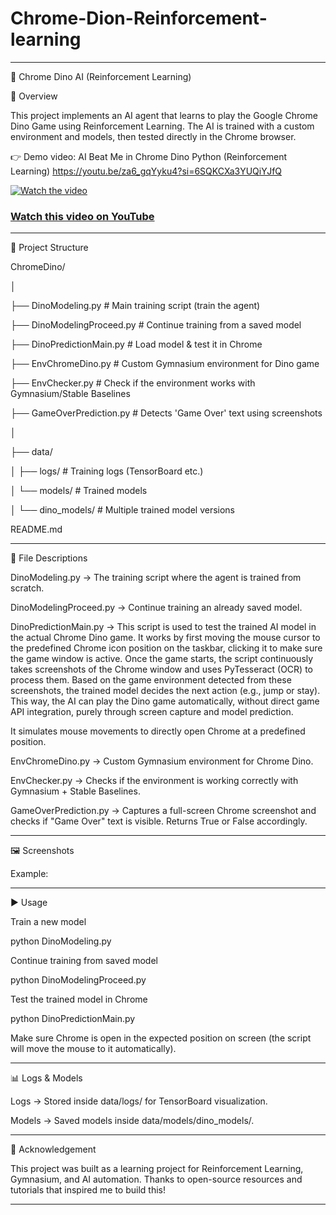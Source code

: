 # Chrome-Dion-Reinforcement-learning

---

🦖 Chrome Dino AI (Reinforcement Learning)

📌 Overview

This project implements an AI agent that learns to play the Google Chrome Dino Game using Reinforcement Learning.
The AI is trained with a custom environment and models, then tested directly in the Chrome browser.

👉 Demo video: AI Beat Me in Chrome Dino Python (Reinforcement Learning) https://youtu.be/za6_gqYyku4?si=6SQKCXa3YUQiYJfQ

[![Watch the video](https://img.youtube.com/vi/za6_gqYyku4/maxresdefault.jpg)](https://youtu.be/za6_gqYyku4)

### [Watch this video on YouTube](https://youtu.be/za6_gqYyku4)

---

📂 Project Structure

ChromeDino/

│

├── DinoModeling.py          # Main training script (train the agent)

├── DinoModelingProceed.py   # Continue training from a saved model

├── DinoPredictionMain.py    # Load model & test it in Chrome

├── EnvChromeDino.py         # Custom Gymnasium environment for Dino game

├── EnvChecker.py            # Check if the environment works with Gymnasium/Stable Baselines

├── GameOverPrediction.py    # Detects 'Game Over' text using screenshots

│

├── data/

│   ├── logs/                # Training logs (TensorBoard etc.)

│   └── models/              # Trained models

│         └── dino_models/     # Multiple trained model versions

README.md


---

📜 File Descriptions

DinoModeling.py → The training script where the agent is trained from scratch.

DinoModelingProceed.py → Continue training an already saved model.

DinoPredictionMain.py → This script is used to test the trained AI model in the actual Chrome Dino game. 
    It works by first moving the mouse cursor to the predefined Chrome icon position on the taskbar, 
    clicking it to make sure the game window is active. Once the game starts, 
    the script continuously takes screenshots of the Chrome window and uses PyTesseract (OCR) to process them. 
    Based on the game environment detected from these screenshots, the trained model decides the next action (e.g., jump or stay). 
    This way, the AI can play the Dino game automatically, without direct game API integration, purely through screen capture and model prediction.

It simulates mouse movements to directly open Chrome at a predefined position.


EnvChromeDino.py → Custom Gymnasium environment for Chrome Dino.

EnvChecker.py → Checks if the environment is working correctly with Gymnasium + Stable Baselines.

GameOverPrediction.py → Captures a full-screen Chrome screenshot and checks if "Game Over" text is visible. Returns True or False accordingly.



---

🖼 Screenshots

Example:




---

▶ Usage

Train a new model

python DinoModeling.py

Continue training from saved model

python DinoModelingProceed.py

Test the trained model in Chrome

python DinoPredictionMain.py

Make sure Chrome is open in the expected position on screen (the script will move the mouse to it automatically).


---

📊 Logs & Models

Logs → Stored inside data/logs/ for TensorBoard visualization.

Models → Saved models inside data/models/dino_models/.



---

🙏 Acknowledgement

This project was built as a learning project for Reinforcement Learning, Gymnasium, and AI automation.
Thanks to open-source resources and tutorials that inspired me to build this!


---

